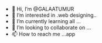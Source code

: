 - 👋 Hi, I’m @GALAATUMUR
- 👀 I’m interested in .web designing..
- 🌱 I’m currently learning all ...
- 💞️ I’m looking to collaborate on ...
- 📫 How to reach me ...app

<!---
GALAATUMUR/GALAATUMUR is a ✨ special ✨ repository because its `README.md` (this file) appears on your GitHub profile.
You can click the Preview link to take a look at your changes.
--->
